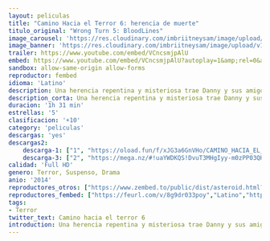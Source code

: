 ```yaml
---
layout: peliculas
title: "Camino Hacia el Terror 6: herencia de muerte"
titulo_original: "Wrong Turn 5: BloodLines"
image_carousel: 'https://res.cloudinary.com/imbriitneysam/image/upload/v1545615180/camino6-poster-min.jpg'
image_banner: 'https://res.cloudinary.com/imbriitneysam/image/upload/v1545615181/camino6-banner-min.jpg'
trailer: https://www.youtube.com/embed/VCncsmjpAlU
embed: https://www.youtube.com/embed/VCncsmjpAlU?autoplay=1&amp;rel=0&amp;hd=1&border=0&wmode=opaque&enablejsapi=1&modestbranding=1&controls=1&showinfo=0
sandbox: allow-same-origin allow-forms
reproductor: fembed
idioma: 'Latino'
description: Una herencia repentina y misteriosa trae Danny y sus amigos para Hobb Springs, una localidad olvidada profundo en las colinas de Virginia Occidental. Hobb Springs está siendo cuidada bajo la estricta vigilancia de Jackson y Sally, una pareja y socialmente torpe que introducir Danny a la familia perdida hace mucho tiempo que nunca ha conocido. Pronto, Danny se ve obligado a elegir entre sus amigos y su linaje.
description_corta: Una herencia repentina y misteriosa trae Danny y sus amigos para Hobb Springs, una localidad olvidada profundo en las colinas de Virginia Occidental. Hobb Springs está siendo cuidada bajo la estricta vigilancia de..
duracion: '1h 31 min'
estrellas: '5'
clasificacion: '+10'
category: 'peliculas'
descargas: 'yes'
descargas2:
    descarga-1: ["1", "https://oload.fun/f/xJG3a6GnVHo/CAMINO_HACIA_EL_TERROR_6.mp4", "https://www.google.com/s2/favicons?domain=openload.co","OpenLoad","https://res.cloudinary.com/imbriitneysam/image/upload/v1541473684/mexico.png", "Latino", "Full HD"]
    descarga-3: ["2", "https://mega.nz/#!uaYWDKQS!DvuT3MHgIyy-m0zPP03QHHisVMV-CsqWVDQBaQsYJ1Y", "https://www.google.com/s2/favicons?domain=mega.nz","Mega","https://res.cloudinary.com/imbriitneysam/image/upload/v1541473684/mexico.png", "Latino", "Full HD"]
calidad: 'Full HD'
genero: Terror, Suspenso, Drama
anio: '2014'
reproductores_otros: ["https://www.zembed.to/public/dist/asteroid.html?id=890285c44429ee0d26228c285b4555df&title=Wrong%20Turn%206","Latino","https://movcloud.net/embed/gc-dUpLUrKzS","Latino","https://mstream.website/nww60ebm9ybp","Latino"]
reproductores_fembed: ["https://feurl.com/v/8g9dr033poy","Latino","https://feurl.com/v/4d9jze8qkyv","Latino"]
tags:
- Terror
twitter_text: Camino hacia el terror 6
introduction: Una herencia repentina y misteriosa trae Danny y sus amigos para Hobb Springs, una localidad olvidada profundo en las colinas de Virginia Occidental. Hobb Springs está siendo cuidada bajo la estricta vigilancia de..
---
```



 







